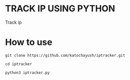 # TRACK IP USING PYTHON

Track ip 

# How to use
```
git clone https://github.com/katochayush/iptracker.git
```
```
cd iptracker
```
```
python3 iptracker.py
```
